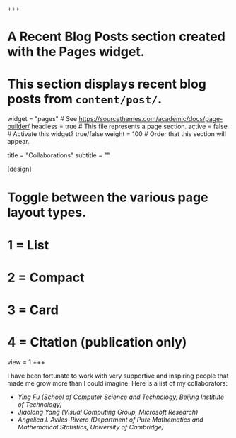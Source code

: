 +++
# A Recent Blog Posts section created with the Pages widget.
# This section displays recent blog posts from `content/post/`.

widget = "pages"  # See https://sourcethemes.com/academic/docs/page-builder/
headless = true  # This file represents a page section.
active = false  # Activate this widget? true/false
weight = 100  # Order that this section will appear.

title = "Collaborations"
subtitle = ""

[design]
  # Toggle between the various page layout types.
  #   1 = List
  #   2 = Compact
  #   3 = Card
  #   4 = Citation (publication only)
  view = 1
+++

I have been fortunate to work with very supportive and inspiring people that made me grow more than I could imagine. 
Here is a list of my collaborators:

- *Ying Fu (School of Computer Science and Technology, Beijing Institute of Technology)*
- *Jiaolong Yang (Visual Computing Group, Microsoft Research)*
- *Angelica I. Aviles-Rivero (Department of Pure Mathematics and Mathematical Statistics, University of Cambridge)*
<!-- - *Jingwei Liang (Department of Applied Mathematics and Theoretical Physics, University of Cambridge)* -->
